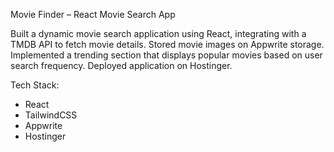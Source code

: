 Movie Finder – React Movie Search App

Built a dynamic movie search application using React, integrating with a TMDB API to fetch movie details. Stored movie images on Appwrite storage. Implemented a trending section that displays popular movies based on user search frequency. Deployed application on Hostinger.

Tech Stack:
- React
- TailwindCSS
- Appwrite
- Hostinger
